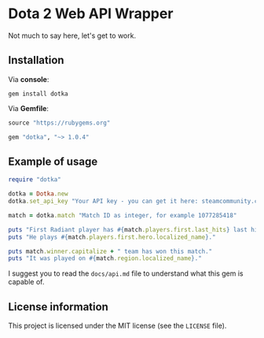 # Dota 2 Web API Wrapper

Not much to say here, let's get to work.

## Installation

Via **console**:
```shell
gem install dotka
```

Via **Gemfile**:
```ruby
source "https://rubygems.org"

gem "dotka", "~> 1.0.4"
```

## Example of usage

```ruby
require "dotka"

dotka = Dotka.new
dotka.set_api_key "Your API key - you can get it here: steamcommunity.com/dev/apikey"

match = dotka.match "Match ID as integer, for example 1077285418"

puts "First Radiant player has #{match.players.first.last_hits} last hits."
puts "He plays #{match.players.first.hero.localized_name}."

puts match.winner.capitalize + " team has won this match."
puts "It was played on #{match.region.localized_name}."
```

I suggest you to read the `docs/api.md` file to understand what this gem is capable of.

## License information

This project is licensed under the MIT license (see the `LICENSE` file).
